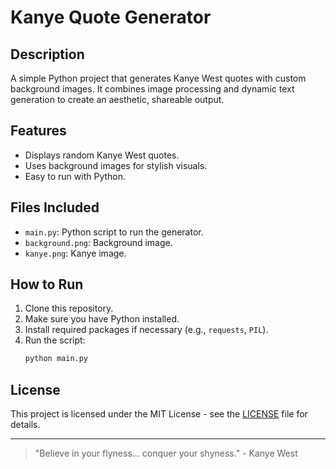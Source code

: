 # Kanye Quote Generator

## Description
A simple Python project that generates Kanye West quotes with custom background images. It combines image processing and dynamic text generation to create an aesthetic, shareable output.

## Features
- Displays random Kanye West quotes.
- Uses background images for stylish visuals.
- Easy to run with Python.

## Files Included
- `main.py`: Python script to run the generator.
- `background.png`: Background image.
- `kanye.png`: Kanye image.

## How to Run
1. Clone this repository.
2. Make sure you have Python installed.
3. Install required packages if necessary (e.g., `requests`, `PIL`).
4. Run the script:
   ```bash
   python main.py
   ```

## License
This project is licensed under the MIT License - see the [LICENSE](LICENSE) file for details.

---

> "Believe in your flyness... conquer your shyness." - Kanye West
